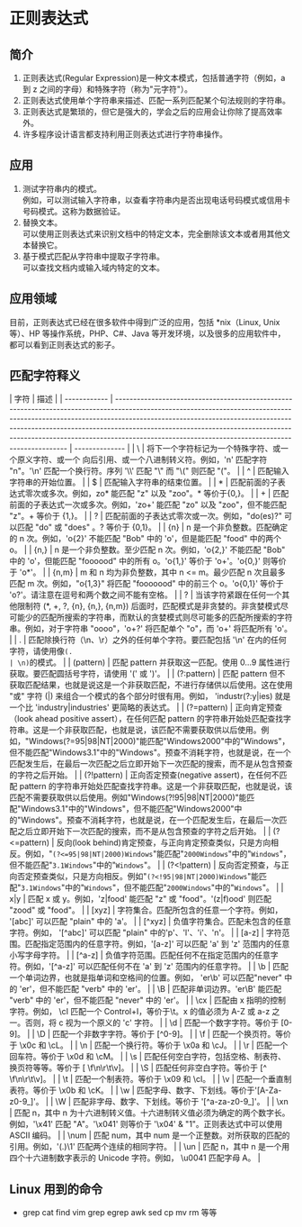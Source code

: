 # 正则表达式


## 简介

1. 正则表达式(Regular Expression)是一种文本模式，包括普通字符（例如，a 到 z 之间的字母）和特殊字符（称为"元字符"）。
2. 正则表达式使用单个字符串来描述、匹配一系列匹配某个句法规则的字符串。
3. 正则表达式是繁琐的，但它是强大的，学会之后的应用会让你除了提高效率外。
4. 许多程序设计语言都支持利用正则表达式进行字符串操作。

## 应用

1. 测试字符串内的模式。  
   例如，可以测试输入字符串，以查看字符串内是否出现电话号码模式或信用卡号码模式。这称为数据验证。
2. 替换文本。  
   可以使用正则表达式来识别文档中的特定文本，完全删除该文本或者用其他文本替换它。
3. 基于模式匹配从字符串中提取子字符串。  
   可以查找文档内或输入域内特定的文本。

## 应用领域

目前，正则表达式已经在很多软件中得到广泛的应用，包括 \*nix（Linux, Unix 等）、HP 等操作系统，PHP、C#、Java 等开发环境，以及很多的应用软件中，都可以看到正则表达式的影子。

## 匹配字符释义

| 字符         | 描述                                                                                                                                                                                                                                                                                                                                                                                      |
| ------------ | ----------------------------------------------------------------------------------------------------------------------------------------------------------------------------------------------------------------------------------------------------------------------------------------------------------------------------------------------------------------------------------------- | -------------- |
| \\           | 将下一个字符标记为一个特殊字符、或一个原义字符、或一个 向后引用、或一个八进制转义符。例如，'n' 匹配字符 "n"。'\n' 匹配一个换行符。序列 '\\\\' 匹配 "\\" 而 "\\(" 则匹配 "\("。                                                                                                                                                                                                            |
| ^            | 匹配输入字符串的开始位置。                                                                                                                                                                                                                                                                                                                                                                |
| $            | 匹配输入字符串的结束位置。                                                                                                                                                                                                                                                                                                                                                                |
| \*           | 匹配前面的子表达式零次或多次。例如，zo* 能匹配 "z" 以及 "zoo"。* 等价于{0,}。                                                                                                                                                                                                                                                                                                             |
| +            | 匹配前面的子表达式一次或多次。例如，'zo+' 能匹配 "zo" 以及 "zoo"，但不能匹配 "z"。+ 等价于 {1,}。                                                                                                                                                                                                                                                                                         |
| ?            | 匹配前面的子表达式零次或一次。例如，"do(es)?" 可以匹配 "do" 或 "does" 。? 等价于 {0,1}。                                                                                                                                                                                                                                                                                                  |
| {n}          | n 是一个非负整数。匹配确定的 n 次。例如，'o{2}' 不能匹配 "Bob" 中的 'o'，但是能匹配 "food" 中的两个 o。                                                                                                                                                                                                                                                                                   |
| {n,}         | n 是一个非负整数。至少匹配 n 次。例如，'o{2,}' 不能匹配 "Bob" 中的 'o'，但能匹配 "foooood" 中的所有 o。'o{1,}' 等价于 'o+'。'o{0,}' 则等价于 'o\*'。                                                                                                                                                                                                                                      |
| {n,m}        | m 和 n 均为非负整数，其中 n &lt;= m。最少匹配 n 次且最多匹配 m 次。例如，"o{1,3}" 将匹配 "fooooood" 中的前三个 o。'o{0,1}' 等价于 'o?'。请注意在逗号和两个数之间不能有空格。                                                                                                                                                                                                              |
| ?            | 当该字符紧跟在任何一个其他限制符 (\*, +, ?, {n}, {n,}, {n,m}) 后面时，匹配模式是非贪婪的。非贪婪模式尽可能少的匹配所搜索的字符串，而默认的贪婪模式则尽可能多的匹配所搜索的字符串。例如，对于字符串 "oooo"，'o+?' 将匹配单个 "o"，而 'o+' 将匹配所有 'o'。                                                                                                                                 |
| .            | 匹配除换行符（\n、\r）之外的任何单个字符。要匹配包括 '\n' 在内的任何字符，请使用像```(.                                                                                                                                                                                                                                                                                                   | \n)```的模式。 |
| (pattern)    | 匹配 pattern 并获取这一匹配。使用 $0…$9 属性进行获取。要匹配圆括号字符，请使用 '\(' 或 '\)'。                                                                                                                                                                                                                                                                                             |
| (?:pattern)  | 匹配 pattern 但不获取匹配结果，也就是说这是一个非获取匹配，不进行存储供以后使用。这在使用 "或" 字符 (\|) 来组合一个模式的各个部分时很有用。例如， 'industr(?:y\|ies) 就是一个比 'industry\|industries' 更简略的表达式。                                                                                                                                                                   |
| (?=pattern)  | 正向肯定预查（look ahead positive assert），在任何匹配 pattern 的字符串开始处匹配查找字符串。这是一个非获取匹配，也就是说，该匹配不需要获取供以后使用。例如，"Windows(?=95\|98\|NT\|2000)"能匹配"Windows2000"中的"Windows"，但不能匹配"Windows3.1"中的"Windows"。预查不消耗字符，也就是说，在一个匹配发生后，在最后一次匹配之后立即开始下一次匹配的搜索，而不是从包含预查的字符之后开始。 |
| (?!pattern)  | 正向否定预查(negative assert)，在任何不匹配 pattern 的字符串开始处匹配查找字符串。这是一个非获取匹配，也就是说，该匹配不需要获取供以后使用。例如"Windows(?!95\|98\|NT\|2000)"能匹配"Windows3.1"中的"Windows"，但不能匹配"Windows2000"中的"Windows"。预查不消耗字符，也就是说，在一个匹配发生后，在最后一次匹配之后立即开始下一次匹配的搜索，而不是从包含预查的字符之后开始。              |
| (?<=pattern) | 反向(look behind)肯定预查，与正向肯定预查类似，只是方向相反。例如，"<code>(?&lt;=95\|98\|NT\|2000)Windows</code>"能匹配"<code>2000Windows</code>"中的"<code>Windows</code>"，但不能匹配"<code>3.1Windows</code>"中的"<code>Windows</code>"。                                                                                                                                              |
| (?<!pattern) | 反向否定预查，与正向否定预查类似，只是方向相反。例如"<code>(?&lt;!95\|98\|NT\|2000)Windows</code>"能匹配"<code>3.1Windows</code>"中的"<code>Windows</code>"，但不能匹配"<code>2000Windows</code>"中的"<code>Windows</code>"。                                                                                                                                                             |
| x\|y         | 匹配 x 或 y。例如，'z\|food' 能匹配 "z" 或 "food"。'(z\|f)ood' 则匹配 "zood" 或 "food"。                                                                                                                                                                                                                                                                                                  |
| [xyz]        | 字符集合。匹配所包含的任意一个字符。例如， '[abc]' 可以匹配 "plain" 中的 'a'。                                                                                                                                                                                                                                                                                                            |
| [^xyz]       | 负值字符集合。匹配未包含的任意字符。例如， '[^abc]' 可以匹配 "plain" 中的'p'、'l'、'i'、'n'。                                                                                                                                                                                                                                                                                             |
| [a-z]        | 字符范围。匹配指定范围内的任意字符。例如，'[a-z]' 可以匹配 'a' 到 'z' 范围内的任意小写字母字符。                                                                                                                                                                                                                                                                                          |
| [^a-z]       | 负值字符范围。匹配任何不在指定范围内的任意字符。例如，'[^a-z]' 可以匹配任何不在 'a' 到 'z' 范围内的任意字符。                                                                                                                                                                                                                                                                             |
| \b           | 匹配一个单词边界，也就是指单词和空格间的位置。例如， 'er\b' 可以匹配"never" 中的 'er'，但不能匹配 "verb" 中的 'er'。                                                                                                                                                                                                                                                                      |
| \B           | 匹配非单词边界。'er\B' 能匹配 "verb" 中的 'er'，但不能匹配 "never" 中的 'er'。                                                                                                                                                                                                                                                                                                            |
| \cx          | 匹配由 x 指明的控制字符。例如， \cI 匹配一个 Control+I，等价于\t。x 的值必须为 A-Z 或 a-z 之一。否则，将 c 视为一个原义的 'c' 字符。                                                                                                                                                                                                                                                      |
| \d           | 匹配一个数字字符。等价于 [0-9]。                                                                                                                                                                                                                                                                                                                                                          |
| \D           | 匹配一个非数字字符。等价于 [^0-9]。                                                                                                                                                                                                                                                                                                                                                       |
| \f           | 匹配一个换页符。等价于 \x0c 和 \cL。                                                                                                                                                                                                                                                                                                                                                      |
| \n           | 匹配一个换行符。等价于 \x0a 和 \cJ。                                                                                                                                                                                                                                                                                                                                                      |
| \r           | 匹配一个回车符。等价于 \x0d 和 \cM。                                                                                                                                                                                                                                                                                                                                                      |
| \s           | 匹配任何空白字符，包括空格、制表符、换页符等等。等价于 [ \f\n\r\t\v]。                                                                                                                                                                                                                                                                                                                    |
| \S           | 匹配任何非空白字符。等价于 [^ \f\n\r\t\v]。                                                                                                                                                                                                                                                                                                                                               |
| \t           | 匹配一个制表符。等价于 \x09 和 \cI。                                                                                                                                                                                                                                                                                                                                                      |
| \v           | 匹配一个垂直制表符。等价于 \x0b 和 \cK。                                                                                                                                                                                                                                                                                                                                                  |
| \w           | 匹配字母、数字、下划线。等价于'[A-Za-z0-9_]'。                                                                                                                                                                                                                                                                                                                                            |
| \W           | 匹配非字母、数字、下划线。等价于 '[^a-za-z0-9_]'。                                                                                                                                                                                                                                                                                                                                        |
| \xn          | 匹配 n，其中 n 为十六进制转义值。十六进制转义值必须为确定的两个数字长。例如，'\x41' 匹配 "A"。'\x041' 则等价于 '\x04' &amp; "1"。正则表达式中可以使用 ASCII 编码。                                                                                                                                                                                                                        |
| \num         | 匹配 num，其中 num 是一个正整数。对所获取的匹配的引用。例如，'(.)\1' 匹配两个连续的相同字符。                                                                                                                                                                                                                                                                                             |
| \un          | 匹配 n，其中 n 是一个用四个十六进制数字表示的 Unicode 字符。例如， \u0041 匹配字母 A。                                                                                                                                                                                                                                                                                                    |

## Linux 用到的命令

- grep cat find vim grep egrep awk sed cp mv rm 等等

